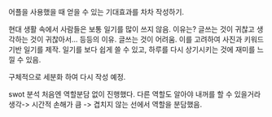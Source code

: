 어플을 사용했을 때 얻을 수 있는 기대효과를 차차 작성하기.

현대 생활 속에서 사람들은 보통 일기를 많이 쓰지 않음.  이유는? 글쓰는 것이 귀찮고 생각하는 것이 귀찮아서... 등등의 이유. 글쓰는 것이 어려움.
이를 고려하여 사진과 키워드 기반 일기를 제작.
일기를 보다 쉽게 쓸 수 있고, 하루를 다시 상기시키는 것에 재미를 느낄 수 있음.


구체적으로 세분화 하여 다시 작성 예정.

swot 분석
처음엔 역할분담 없이 진행했다. 다른 역할도 알아야 내꺼를 할 수 있을거라 생각-> 시간적 손해가 큼 -> 겹치지 않는 선에서 역할을 분담했음.

